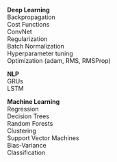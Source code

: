 **Deep Learning**\
Backpropagation\
Cost Functions\
ConvNet\
Regularization\
Batch Normalization\
Hyperparameter tuning\
Optimization (adam, RMS, RMSProp)

**NLP**\
GRUs\
LSTM


**Machine Learning**\
Regression\
Decision Trees\
Random Forests\
Clustering\
Support Vector Machines\
Bias-Variance\
Classification
